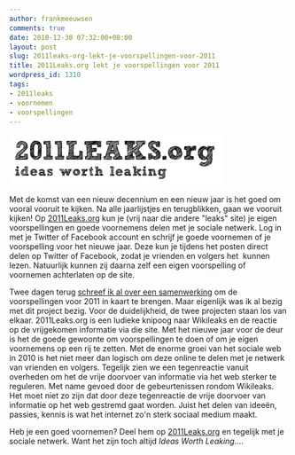 ```yaml
---
author: frankmeeuwsen
comments: true
date: 2010-12-30 07:32:00+00:00
layout: post
slug: 2011leaks-org-lekt-je-voorspellingen-voor-2011
title: 2011Leaks.org lekt je voorspellingen voor 2011
wordpress_id: 1310
tags:
- 2011leaks
- voornemen
- voorspellingen
---
```


![](../images/uploadimages/2011leaks_header.png)

Met de komst van een nieuw decennium en een nieuw jaar is het goed om vooral vooruit te kijken. Na alle jaarlijstjes en terugblikken, gaan we vooruit kijken! Op [2011Leaks.org](http://2011Leaks.org) kun je (vrij naar die andere "leaks" site) je eigen voorspellingen en goede voornemens delen met je sociale netwerk. Log in met je Twitter of Facebook account en schrijf je goede voornemen of je voorspelling voor het nieuwe jaar. Deze kun je tijdens het posten direct delen op Twitter of Facebook, zodat je vrienden en volgers het  kunnen lezen. Natuurlijk kunnen zij daarna zelf een eigen voorspelling of voornemen achterlaten op de site.

Twee dagen terug [schreef ik al over een samenwerking](/samen-weten-we-meer-te-voorspellen-dan-alleen/) om de voorspellingen voor 2011 in kaart te brengen. Maar eigenlijk was ik al bezig met dit project bezig. Voor de duidelijkheid, de twee projecten staan los van elkaar. 2011Leaks.org is een ludieke knipoog naar Wikileaks en de reactie op de vrijgekomen informatie via die site. Met het nieuwe jaar voor de deur is het de goede gewoonte om voorspellingen te doen of om je eigen voornemens op een rij te zetten. Met de enorme groei van het sociale web in 2010 is het niet meer dan logisch om deze online te delen met je netwerk van vrienden en volgers. Tegelijk zien we een tegenreactie vanuit overheden om het de vrije doorvoer van informatie via het web sterker te reguleren. Met name gevoed door de gebeurtenissen rondom Wikileaks. Het moet niet zo zijn dat door deze tegenreactie de vrije doorvoer van informatie op het web gestremd gaat worden. Juist het delen van ideeën, passies, kennis is wat het internet zo'n sterk sociaal medium maakt.

Heb je een goed voornemen? Deel hem op [2011Leaks.org](http://2011Leaks.org) en tegelijk met je sociale netwerk. Want het zijn toch altijd _Ideas Worth Leaking_....
